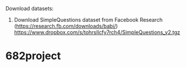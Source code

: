 Download datasets:
1. Download SimpleQuestions dataset from Facebook Research (https://research.fb.com/downloads/babi/)
https://www.dropbox.com/s/tohrsllcfy7rch4/SimpleQuestions_v2.tgz



# 682project
